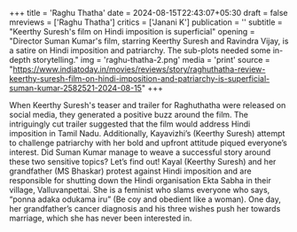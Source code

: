 +++
title = 'Raghu Thatha'
date = 2024-08-15T22:43:07+05:30
draft = false
mreviews = ['Raghu Thatha']
critics = ['Janani K']
publication = ''
subtitle = "Keerthy Suresh's film on Hindi imposition is superficial"
opening = "Director Suman Kumar's film, starring Keerthy Suresh and Ravindra Vijay, is a satire on Hindi imposition and patriarchy. The sub-plots needed some in-depth storytelling."
img = 'raghu-thatha-2.png'
media = 'print'
source = "https://www.indiatoday.in/movies/reviews/story/raghuthatha-review-keerthy-suresh-film-on-hindi-imposition-and-patriarchy-is-superficial-suman-kumar-2582521-2024-08-15"
+++

When Keerthy Suresh's teaser and trailer for Raghuthatha were released on social media, they generated a positive buzz around the film. The intriguingly cut trailer suggested that the film would address Hindi imposition in Tamil Nadu. Additionally, Kayavizhi’s (Keerthy Suresh) attempt to challenge patriarchy with her bold and upfront attitude piqued everyone’s interest. Did Suman Kumar manage to weave a successful story around these two sensitive topics? Let’s find out! Kayal (Keerthy Suresh) and her grandfather (MS Bhaskar) protest against Hindi imposition and are responsible for shutting down the Hindi organisation Ekta Sabha in their village, Valluvanpettai. She is a feminist who slams everyone who says, “ponna adaka odukama iru” (Be coy and obedient like a woman). One day, her grandfather’s cancer diagnosis and his three wishes push her towards marriage, which she has never been interested in.